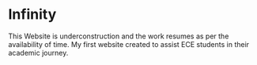 # Infinity
This Website is underconstruction and the work resumes as per the availability of time.
My first website created to assist ECE students in their academic journey.

